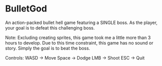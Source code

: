 # BulletGod
An action-packed bullet hell game featuring a SINGLE boss. As the player, your goal is to defeat this challenging boss.

Note: Excluding creating sprites, this game took me a little more than 3 hours to develop. Due to this time constraint, this game has no sound or story. Simply the goal is to beat the boss.

Controls: 
WASD -> Move
Space -> Dodge
LMB -> Shoot
ESC -> Quit

